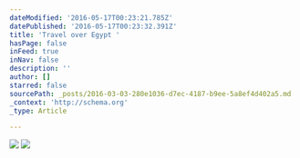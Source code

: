 ```yaml
---
dateModified: '2016-05-17T00:23:21.785Z'
datePublished: '2016-05-17T00:23:32.391Z'
title: 'Travel over Egypt '
hasPage: false
inFeed: true
inNav: false
description: ''
author: []
starred: false
sourcePath: _posts/2016-03-03-280e1036-d7ec-4187-b9ee-5a8ef4d402a5.md
_context: 'http://schema.org'
_type: Article

---
```

![](https://the-grid-user-content.s3-us-west-2.amazonaws.com/56efd021-97d2-4bab-b05d-550ec001b54a.jpg)
![](https://the-grid-user-content.s3-us-west-2.amazonaws.com/267d712d-1321-4833-952f-cd922e4c7bc2.jpg)